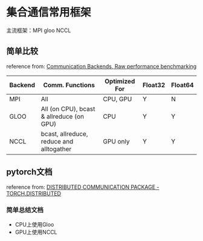 # 集合通信常用框架

主流框架：MPI gloo NCCL

## 简单比较

reference from: [Communication Backends, Raw performance benchmarking](https://mlbench.github.io/2020/09/08/communication-backend-comparison/)

| Backend   | Comm. Functions                               | Optimized For | Float32   | Float64   |
| ---       | ---                                           | ---           | ---       | ---       |
| MPI       | All                                           | CPU, GPU      | Y         | N         |
| GLOO      | All (on CPU), bcast & allreduce (on GPU)      | CPU           | Y         | Y         |
| NCCL      | bcast, allreduce, reduce and alltogather      | GPU only      | Y         | Y         |

## pytorch文档

reference from: [DISTRIBUTED COMMUNICATION PACKAGE - TORCH.DISTRIBUTED](https://pytorch.org/docs/stable/distributed.html#distributed-communication-package-torch-distributed)

### 简单总结文档

- CPU上使用Gloo
- GPU上使用NCCL
